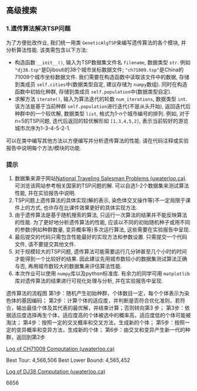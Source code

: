 ## 高级搜索

### 1.遗传算法解决TSP问题

为了方便批改作业, 我们统一用类 `GeneticAlgTSP`来编写遗传算法的各个模块, 并分析算法性能. 该类需包含以下方法:

* 构造函数 `__init__()`, 输入为TSP数据集文件名 `filename`, 数据类型 `str`. 例如 `"dj38.tsp"`是Djibouti的38个城市坐标数据文件; `"ch71009.tsp"`是China的71009个城市坐标数据文件. 我们需要在构造函数中读取该文件中的数据, 存储到类成员 `self.cities`中(数据类型自定, 建议存储为 `numpy`数组). 同时在构造函数中初始化种群, 存储到类成员 `self.population`中(数据类型自定).
* 求解方法 `iterate()`, 输入为算法迭代的轮数 `num_iterations`, 数据类型 `int`. 该方法是基于当前种群 `self.population`进行迭代(不是从头开始), 返回迭代后种群中的一个较优解, 数据类型 `list`, 格式为1-n个城市编号的排列. 例如, 对于n=5的TSP问题, 迭代后返回的较优解形如 `[1,3,4,5,2]`, 表示当前较好的游览城市次序为1-3-4-5-2-1.

可以在类中编写其他方法以方便编写并分析遗传算法的性能. 请在代码注释或实验报告中说明每个方法/模块的功能.

### 提示

1. 数据集来源于网站[National Traveling Salesman Problems (uwaterloo.ca)](https://www.math.uwaterloo.ca/tsp/world/countries.html). 可浏览该网站参考相关国家的TSP问题的解. 可以自选1-2个数据集来测试算法性能, 并在实验报告中说明.
2. TSP问题上遗传算法的具体实现(解的表示, 染色体交叉操作等)不一定局限于课件上的方式, 也许存在比课件效果更好的具体实现方法.
3. 由于遗传算法是基于随机搜索的算法, 只运行一次算法的结果并不能反映算法的性能. 为了更好地分析遗传算法的性能, 应该以不同的初始随机种子或用不同的参数(例如种群数量, 变异概率等)多次运行算法, 这些需要在实验报告中呈现.
4. 最后提交的代码只需包含性能最好的实现方法和参数设置. 只需提交一个代码文件, 请不要提交其他文件.
5. 对于规模较大的TSP问题, 遗传算法可能需要运行几分钟甚至几个小时的时间才能得到一个比较好的结果. 因此建议先用城市数较小的数据集测试算法正确与否, 再用城市数较大的数据集来评估算法性能.
6. 本次作业可以使用 `numpy`库以及python标准库. 有余力的同学可用 `matplotlib`库对遗传算法的结果进行可视化处理与分析, 并在实验报告中呈现.

遗传算法的流程图
第1步：随机产生初始种群，个体数目一定，每个个体表示为染色体的基因编码；
第2步：计算个体的适应度，并判断是否符合优化准则，若符合，输出最佳个体及其代表的最优解，并结束计算；否则转向第3 步；
第3步：依据适应度选择再生个体，适应度高的个体被选中的概率高，适应度低的个体可能被淘汰；
第4步：按照一定的交叉概率和交叉方法，生成新的个体；
第5步：按照一定的变异概率和变异方法，生成新的个体；
第6步：由交叉和变异产生新一代的种群，返回到第2步

[Log of CH71009 Computation (uwaterloo.ca)](https://www.math.uwaterloo.ca/tsp/world/chlog.html)

Best Tour: 4,566,506
Best Lower Bound: 4,565,452

[Log of DJ38 Computation (uwaterloo.ca)](https://www.math.uwaterloo.ca/tsp/world/djlog.html)

6656